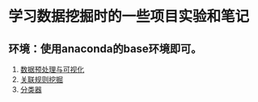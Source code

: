 # 学习数据挖掘时的一些项目实验和笔记
## 环境：使用anaconda的base环境即可。
1. [数据预处理与可视化](./preprocess%20and%20visualization)
2. [关联规则挖掘](./Association%20rule%20mining)
3. [分类器](./Classification)
